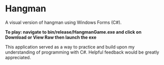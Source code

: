 # Hangman
A visual version of hangman using Windows Forms (C#).

**To play: navigate to bin/release/HangmanGame.exe and click on Download or View Raw then launch the exe**

This application served as a way to practice and build upon my understanding of programming with C#.
Helpful feedback would be greatly appreciated.
